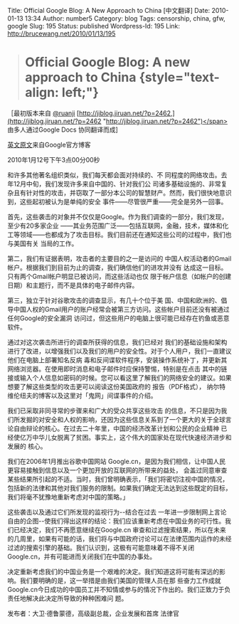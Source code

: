 Title: Official Google Blog:  A New Approach to China [中文翻译]
Date: 2010-01-13 13:34
Author: number5
Category: blog
Tags: censorship, china, gfw, google
Slug: 195
Status: published
Wordpress-Id: 195
Link: http://brucewang.net/2010/01/13/195

> Official Google Blog: A new approach to China {style="text-align: left;"}
> =============================================

［最初版本来自 <span
id="pk.v">[@ruanji](https://twitter.com/ruanji "ruanji @ twitter")</span>
<span
id="wy8e">[http://jiblog.jiruan.net/?p=2462,](http://jiblog.jiruan.net/?p=2462 "http://jiblog.jiruan.net/?p=2462")</span>
由多人通过Google Docs 协同翻译而成]

[英文原文](http://googleblog.blogspot.com/2010/01/new-approach-to-china.html)来自Google官方博客

2010年1月12号下午3点00分00秒

和许多其他著名组织类似，我们每天都会面对持续的、不
同程度的网络攻击。去年12月中旬，我们发现许多来自中国的、针对我们公
司诸多基础设施的、非常复杂且有针对性的攻击，并窃取了一部分本公司的智慧财产。然而，我们很快地意识到，这些起初被认为是单纯的安全
事件——尽管很严重——完全是另外一回事。

首先，这些袭击的对象并不仅仅是Google。作为我们调查的一部分，我们发现，至少有20多家企业
——其业务范围广泛——包括互联网，金融，技术，媒体和化工等领域——也都成为了攻击目标。我们目前还在通知这些公司的过程中，我们也与美国有关
当局的工作。

第二，我们有证据表明，攻击者的主要目的之一是访问的
中国人权活动者的Gmail帐户。根据我们到目前为止的调查，我们确信他们的进攻并没有
达成这一目标。只有两个Gmail帐户明显已被访问，而这些活动也仅
限于帐户信息（如帐户的创建日期）和主题行，而不是具体的电子邮件内容。

第三，独立于针对谷歌攻击的调查显示，有几十个位于美
国、中国和欧洲的、倡导中国人权的Gmail用户的账户经常会被第三方访问。这些帐户目前还没有被通过任何Google的安全漏洞
访问过，但这些用户的电脑上很可能已经存在钓鱼或恶意软件。

通过对这次袭击所进行的调查所获得的信息，我们已经对
我们的基础设施和架构进行了改进，以增强我们以及我们的用户的安全性。对于个人用户，我们一直建议他们在电脑上部署知名反病
毒和反间谍软件程序，安装操作系统补丁，并更新其网络浏览器。在使用即时消息和电子邮件时应保持警惕，特别是在点击
其中的链接或输入个人信息如密码的时候。您可以看这里了解我们的网络安全的建议。如果想要了解这些类型的攻击更可以阅读这份美国政府的
报告（PDF格式）， 纳尔特维伦纽夫的博客以及这里对「鬼网」间谍事件的介绍。

我们已采取非同寻常的步骤来和广大的受众共享这些攻击
的信息，不只是因为我们所发掘的对安全和人权的影响，还因为这些信息关系到了一个更大的关于全球言论自由辩论的核心。在过去二十年里，中国的经济改革计划和公民的企业精神
已经使亿万中华儿女脱离了贫困。事实上，这个伟大的国家处在现代快速经济进步和发展的
核心。

我们在2006年1月推出谷歌中国网站
Google.cn，是因为我们相信，让中国人民更容易接触到信息以及一个更加开放的互联网的所带来的益处，
会盖过同意审查某些结果所引起的不适。当时，我们曾明确表示，「我们将密切注视中国的情况，
包括新的法律和其他对我们服务的限制。如果我们确定无法达到这些既定的目标，我们将毫不犹豫地重新考虑对中国的策略。」

这些袭击以及通过它们所发现的监视行为--结合在过去
一年进一步限制网上言论自由的企图--使我们得出这样的结论：我们应该重新考虑在中国业务的可行性。我们已经决定，我们不再愿意继续在Google.cn
审查和过滤搜索结果，所以在未来的几周里，如果有可能的话，我们将与中国政府讨论可以在法律范围内运作的未经过滤的搜索引擎的基础。我们认识到，这极有可能意味着不得不关闭
Google.cn，并有可能进而关闭我们在中国的办事处。

决定重新考虑我们的中国业务是一个艰难的决定。我们知道这将可能有深远的影响。我们要明确的是，这一举措是由我们美国的管理人员在那
些奋力工作成就Google.cn今日成功的中国员工并不知情或参与的情况下作出的。我们正致力于负责任地解决此决定所导致的种种困难问
题。

发布者：大卫·德鲁蒙德，高级副总裁，企业发展和首席 法律官

